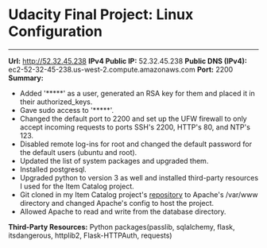 # Udacity Final Project: Linux Configuration
----
**Url:** http://52.32.45.238
**IPv4 Public IP:** 52.32.45.238
**Public DNS (IPv4):** ec2-52-32-45-238.us-west-2.compute.amazonaws.com
**Port:** 2200
**Summary:** 
- Added '*****' as a user, generated an RSA key for them and placed it in their authorized_keys. 
- Gave sudo access to '*****'. 
- Changed the default port to 2200 and set up the UFW firewall to only accept incoming requests to ports SSH's 2200, HTTP's 80, and NTP's 123. 
- Disabled remote log-ins for root and changed the default password for the default users (ubuntu and root). 
- Updated the list of system packages and upgraded them. 
- Installed postgresql. 
- Upgraded python to version 3 as well and installed third-party resources I used for the Item Catalog project. 
- Git cloned in my Item Catalog project's [repository](https://github.com/alsalgu/myBarn) to Apache's /var/www directory and changed Apache's config to host the project. 
- Allowed Apache to read and write from the database directory. 

**Third-Party Resources:** Python packages(passlib, sqlalchemy, flask, itsdangerous, httplib2, Flask-HTTPAuth, requests)